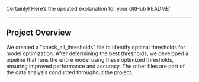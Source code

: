 Certainly! Here’s the updated explanation for your GitHub README:

---

## Project Overview

We created a "check_all_thresholds" file to identify optimal thresholds for model optimization. 
After determining the best thresholds, we developed a pipeline that runs the entire model using these optimized thresholds,
ensuring improved performance and accuracy. The other files are part of the data analysis conducted throughout the project.

